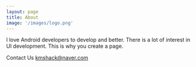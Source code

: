 ```yaml
---
layout: page
title: About
image: '/images/logo.png'
---
```


I love Android developers to develop and better. There is a lot of interest in UI development. This is why you create a page.

Contact Us kmshack@naver.com